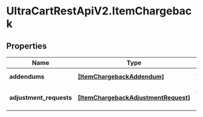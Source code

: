 # UltraCartRestApiV2.ItemChargeback

## Properties
Name | Type | Description | Notes
------------ | ------------- | ------------- | -------------
**addendums** | [**[ItemChargebackAddendum]**](ItemChargebackAddendum.md) | Addendums (deprecated) | [optional] 
**adjustment_requests** | [**[ItemChargebackAdjustmentRequest]**](ItemChargebackAdjustmentRequest.md) | Adjustment requests (deprecated) | [optional] 


